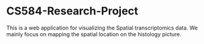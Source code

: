 # CS584-Research-Project

This is a web application for visualizing the Spatial transcriptomics data. We mainly focus on mapping the spatial location on the histology picture.
